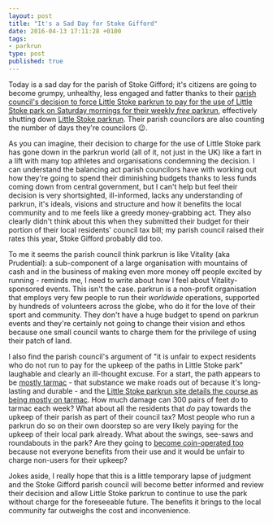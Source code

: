 ```yaml
---
layout: post
title: "It's a Sad Day for Stoke Gifford"
date: 2016-04-13 17:11:28 +0100
tags:
- parkrun
type: post
published: true
---
```


Today is a sad day for the parish of Stoke Gifford; it's citizens are going to become grumpy, unhealthy, less engaged and fatter thanks to their [parish council's decision to force Little Stoke parkrun to pay for the use of Little Stoke park on Saturday mornings for their weekly _free_ parkrun](https://www.theguardian.com/lifeandstyle/2016/apr/13/stoke-gifford-parkrun-council-condemned-charge-paula-radcliffe), effectively shutting down [Little Stoke parkrun](https://www.parkrun.org.uk/littlestoke/). Their parish councilors are also counting the number of days they're councilors 😉.

As you can imagine, their decision to charge for the use of Little Stoke park has gone down in the parkrun world (all of it, not just in the UK) like a fart in a lift with many top athletes and organisations condemning the decision. I can understand the balancing act parish councilors have with working out how they're going to spend their diminishing budgets thanks to less funds coming down from central government, but I can't help but feel their decision is very shortsighted, ill-informed, lacks any understanding of parkrun, it's ideals, visions and structure and how it benefits the local community and to me feels like a greedy money-grabbing act. They also clearly didn't think about this when they submitted their budget for their portion of their local residents' council tax bill; my parish council raised their rates this year, Stoke Gifford probably did too.

To me it seems the parish council think parkrun is like Vitality (aka Prudential): a sub-component of a large organisation with mountains of cash and in the business of making even more money off people excited by running - reminds me, I need to write about how I feel about Vitality-sponsored events.  This isn't the case. parkrun is a non-profit organisation that employs very few people to run their _worldwide_ operations, supported by hundreds of volunteers across the globe, who do it for the love of their sport and community. They don't have a huge budget to spend on parkrun events and they're certainly not going to change their vision and ethos because one small council wants to charge them for the privilege of using their patch of land.

I also find the parish council's argument of "it is unfair to expect residents who do not run to pay for the upkeep of the paths in Little Stoke park" laughable and clearly an ill-thought excuse.  For a start, the path appears to be [mostly tarmac](https://www.google.co.uk/maps/search/little+stoke+park/@51.5284352,-2.5632578,520m/data=!3m1!1e3?hl=en) - that substance we make roads out of because it's long-lasting and durable - and the [Little Stoke parkrun site details the course as being mostly on tarmac](https://www.parkrun.org.uk/littlestoke/course/). How much damage can 300 pairs of feet do to tarmac each week? What about all the residents that _do_ pay towards the upkeep of their parish as part of their council tax?  Most people who run a parkrun do so on their own doorstep so are very likely paying for the upkeep of their local park already. What about the swings, see-saws and roundabouts in the park? Are they going to [become coin-operated too](https://newsthump.com/2016/04/13/park-to-install-coin-operated-swings-a-premium-slide-and-a-members-only-roundabout/) because not everyone benefits from their use and it would be unfair to charge non-users for their upkeep?

Jokes aside, I really hope that this is a little temporary lapse of judgment and the Stoke Gifford parish council will become better informed and review their decision and allow Little Stoke parkrun to continue to use the park without charge for the foreseeable future. The benefits it brings to the local community far outweighs the cost and inconvenience.
